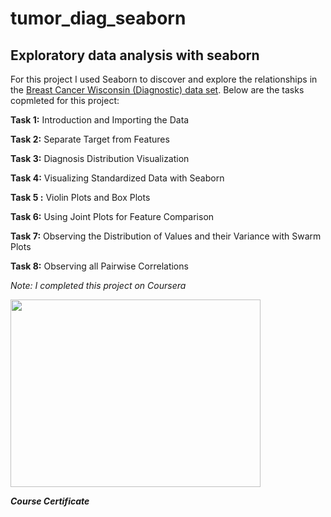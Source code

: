 # tumor_diag_seaborn

## Exploratory data analysis with seaborn

For this project I used Seaborn to discover and explore the relationships in the <a href="https://archive.ics.uci.edu/ml/datasets/breast+cancer+wisconsin+(diagnostic))">Breast Cancer Wisconsin (Diagnostic) data set</a>. Below are the tasks copmleted for this project: 

**Task 1:** Introduction and Importing the Data

**Task 2:** Separate Target from Features

**Task 3:** Diagnosis Distribution Visualization

**Task 4:** Visualizing Standardized Data with Seaborn

**Task 5 :** Violin Plots and Box Plots

**Task 6:** Using Joint Plots for Feature Comparison 

**Task 7:** Observing the Distribution of Values and their Variance with Swarm Plots

**Task 8:** Observing all Pairwise Correlations

_Note: I completed this project on Coursera_

<img src="https://github.com/ntoscano01/certificates/blob/main/exploratory%20data%20analysis%20with%20seaborn.png" width="400" height="300">

***Course Certificate***


